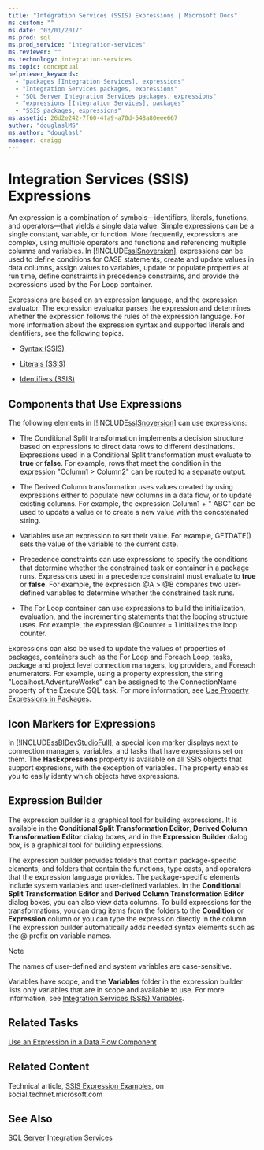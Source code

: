 ```yaml
---
title: "Integration Services (SSIS) Expressions | Microsoft Docs"
ms.custom: ""
ms.date: "03/01/2017"
ms.prod: sql
ms.prod_service: "integration-services"
ms.reviewer: ""
ms.technology: integration-services
ms.topic: conceptual
helpviewer_keywords: 
  - "packages [Integration Services], expressions"
  - "Integration Services packages, expressions"
  - "SQL Server Integration Services packages, expressions"
  - "expressions [Integration Services], packages"
  - "SSIS packages, expressions"
ms.assetid: 26d2e242-7f60-4fa9-a70d-548a80eee667
author: "douglaslMS"
ms.author: "douglasl"
manager: craigg
---
```

# Integration Services (SSIS) Expressions
  An expression is a combination of symbols—identifiers, literals, functions, and operators—that yields a single data value. Simple expressions can be a single constant, variable, or function. More frequently, expressions are complex, using multiple operators and functions and referencing multiple columns and variables. In [!INCLUDE[ssISnoversion](../../includes/ssisnoversion-md.md)], expressions can be used to define conditions for CASE statements, create and update values in data columns, assign values to variables, update or populate properties at run time, define constraints in precedence constraints, and provide the expressions used by the For Loop container.  
  
 Expressions are based on an expression language, and the expression evaluator. The expression evaluator parses the expression and determines whether the expression follows the rules of the expression language. For more information about the expression syntax and supported literals and identifiers, see the following topics.  
  
-   [Syntax &#40;SSIS&#41;](../../integration-services/expressions/syntax-ssis.md)  
  
-   [Literals &#40;SSIS&#41;](../../integration-services/expressions/numeric-string-and-boolean-literals.md)  
  
-   [Identifiers &#40;SSIS&#41;](../../integration-services/expressions/identifiers-ssis.md)  
  
## Components that Use Expressions  
 The following elements in [!INCLUDE[ssISnoversion](../../includes/ssisnoversion-md.md)] can use expressions:  
  
-   The Conditional Split transformation implements a decision structure based on expressions to direct data rows to different destinations. Expressions used in a Conditional Split transformation must evaluate to **true** or **false**. For example, rows that meet the condition in the expression "Column1 > Column2" can be routed to a separate output.  
  
-   The Derived Column transformation uses values created by using expressions either to populate new columns in a data flow, or to update existing columns. For example, the expression Column1 + " ABC" can be used to update a value or to create a new value with the concatenated string.  
  
-   Variables use an expression to set their value. For example, GETDATE() sets the value of the variable to the current date.  
  
-   Precedence constraints can use expressions to specify the conditions that determine whether the constrained task or container in a package runs. Expressions used in a precedence constraint must evaluate to **true** or **false**. For example, the expression \@A > \@B compares two user-defined variables to determine whether the constrained task runs.  
  
-   The For Loop container can use expressions to build the initialization, evaluation, and the incrementing statements that the looping structure uses. For example, the expression \@Counter = 1 initializes the loop counter.  
  
 Expressions can also be used to update the values of properties of packages, containers such as the For Loop and Foreach Loop, tasks, package and project level connection managers, log providers, and Foreach enumerators. For example, using a property expression, the string "Localhost.AdventureWorks" can be assigned to the ConnectionName property of the Execute SQL task. For more information, see [Use Property Expressions in Packages](../../integration-services/expressions/use-property-expressions-in-packages.md).  
  
## Icon Markers for Expressions  
 In [!INCLUDE[ssBIDevStudioFull](../../includes/ssbidevstudiofull-md.md)], a special icon marker displays next to connection managers, variables, and tasks that have expressions set on them. The **HasExpressions** property is available on all SSIS objects that support expresions, with the exception of variables. The property enables you to easily identy which objects have expressions.  
  
## Expression Builder  
 The expression builder is a graphical tool for building expressions. It is available in the **Conditional Split Transformation Editor**, **Derived Column Transformation Editor** dialog boxes, and in the **Expression Builder** dialog box, is a graphical tool for building expressions.  
  
 The expression builder provides folders that contain package-specific elements, and folders that contain the functions, type casts, and operators that the expression language provides. The package-specific elements include system variables and user-defined variables. In the **Conditional Split Transformation Editor** and **Derived Column Transformation Editor** dialog boxes, you can also view data columns. To build expressions for the transformations, you can drag items from the folders to the **Condition** or **Expression** column or you can type the expression directly in the column. The expression builder automatically adds needed syntax elements such as the \@ prefix on variable names.  
  
> [!NOTE]  
>  The names of user-defined and system variables are case-sensitive.  
  
 Variables have scope, and the **Variables** folder in the expression builder lists only variables that are in scope and available to use. For more information, see [Integration Services &#40;SSIS&#41; Variables](../../integration-services/integration-services-ssis-variables.md).  
  
## Related Tasks  
 [Use an Expression in a Data Flow Component](https://msdn.microsoft.com/library/9181b998-d24a-41fb-bb3c-14eee34f910d)  
  
## Related Content  
 Technical article, [SSIS Expression Examples](https://go.microsoft.com/fwlink/?LinkId=220761), on social.technet.microsoft.com  
  
## See Also  
 [SQL Server Integration Services](../../integration-services/sql-server-integration-services.md)  
  
  
